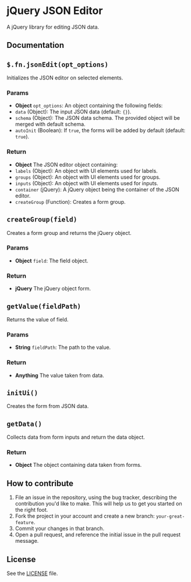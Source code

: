 # jQuery JSON Editor
A jQuery library for editing JSON data.

## Documentation
## `$.fn.jsonEdit(opt_options)`
Initializes the JSON editor on selected elements.

### Params
- **Object** `opt_options`: An object containing the following fields:
 - `data` (Object): The input JSON data (default: `{}`).
 - `schema` (Object): The JSON data schema. The provided object will be merged with default schema.
 - `autoInit` (Boolean): If `true`, the forms will be added by default (default: `true`).

### Return
- **Object** The JSON editor object containing:
 - `labels` (Object): An object with UI elements used for labels.
 - `groups` (Object): An object with UI elements used for groups.
 - `inputs` (Object): An object with UI elements used for inputs.
 - `container` (jQuery): A jQuery object being the container of the JSON editor.
 - `createGroup` (Function): Creates a form group.

## `createGroup(field)`
Creates a form group and returns the jQuery object.

### Params
- **Object** `field`: The field object.

### Return
- **jQuery** The jQuery object form.

## `getValue(fieldPath)`
Returns the value of field.

### Params
- **String** `fieldPath`: The path to the value.

### Return
- **Anything** The value taken from data.

## `initUi()`
Creates the form from JSON data.

## `getData()`
Collects data from form inputs and return the data object.

### Return
- **Object** The object containing data taken from forms.

## How to contribute

1. File an issue in the repository, using the bug tracker, describing the
   contribution you'd like to make. This will help us to get you started on the
   right foot.
2. Fork the project in your account and create a new branch:
   `your-great-feature`.
3. Commit your changes in that branch.
4. Open a pull request, and reference the initial issue in the pull request
   message.

## License
See the [LICENSE](/LICENSE) file.
